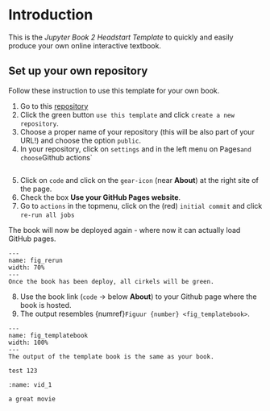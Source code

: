 # Introduction

This is the *Jupyter Book 2 Headstart Template* to quickly and easily produce your own online interactive textbook. 

## Set up your own repository
Follow these instruction to use this template for your own book.

1. Go to this [repository](https://github.com/FreekPols/JB2_book_template.git)
2. Click the green button `use this template` and click `create a new repository`.
3. Choose a proper name of your repository (this will be also part of your URL!) and choose the option `public`.
4. In your repository, click on `settings` and in the left menu on Pages` and choose `Github actions`

``` {figure} ../Figures/set_up_pages.png
```

5. Click on `code` and click on the `gear-icon` (near **About**) at the right site of the page. 
6. Check the box **Use your GitHub Pages website**.
7. Go to `actions` in the topmenu, click on the (red) `initial commit` and click `re-run all jobs`

The book will now be deployed again - where now it can actually load GitHub pages. 

```{figure} ../Figures/rerunjobs.PNG
---
name: fig_rerun
width: 70%
---
Once the book has been deploy, all cirkels will be green.
```

8. Use the book link  (`code` $\rightarrow$ below **About**) to your Github page where the book is hosted.
9. The output resembles {numref}`Figuur {number} <fig_templatebook>`.

``` {figure} ../Figures/templateboekoutput.PNG
---
name: fig_templatebook
width: 100%
---
The output of the template book is the same as your book.
```





```{exercise} Testing
test 123
``` 




```{iframe} https://www.youtube.com/embed/oL4-ipL62pQ?si=3G_VbzWoJ2cFF_A3
:name: vid_1

a great movie
```






